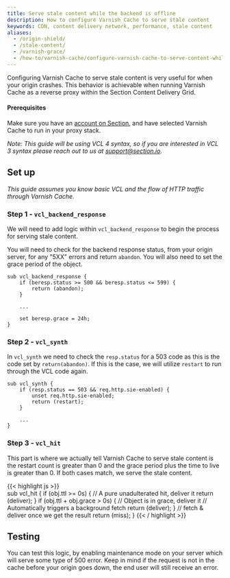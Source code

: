 ```yaml
---
title: Serve stale content while the backend is offline
description: How to configure Varnish Cache to serve stale content
keywords: CDN, content delivery network, performance, stale content
aliases:
  - /origin-shield/
  - /stale-content/
  - /varnish-grace/
  - /how-to/varnish-cache/configure-varnish-cache-to-serve-content-while-the-backend-is-offline/
---
```


Configuring Varnish Cache to serve stale content is very useful for when your origin crashes. This behavior is achievable when running Varnish Cache as a reverse proxy within the Section Content Delivery Grid.

#### Prerequisites

Make sure you have an [account on Section](https://www.section.io/sign-up/), and have selected Varnish Cache to run in your proxy stack.

_Note: This guide will be using VCL 4 syntax, so if you are interested in VCL 3 syntax please reach out to us at support@section.io._

## Set up

_This guide assumes you know basic VCL and the flow of HTTP traffic through Varnish Cache._

### Step 1 - `vcl_backend_response`

We will need to add logic within `vcl_backend_response` to begin the process for serving stale content.

You will need to check for the backend response status, from your origin server, for any "5XX" errors and return `abandon`. You will also need to set the grace period of the object.

    sub vcl_backend_response {
        if (beresp.status >= 500 && beresp.status <= 599) {
            return (abandon);
        }

        ...

        set beresp.grace = 24h;
    }

### Step 2 - `vcl_synth`

In `vcl_synth` we need to check the `resp.status` for a 503 code as this is the code set by `return(abandon)`. If this is the case, we will utilize `restart` to run through the VCL code again.

    sub vcl_synth {
        if (resp.status == 503 && req.http.sie-enabled) {
            unset req.http.sie-enabled;
            return (restart);
        }

        ...
    }

### Step 3 - `vcl_hit`

This part is where we actually tell Varnish Cache to serve stale content is the restart count is greater than 0 and the grace period plus the time to live is greater than 0. If both cases match, we serve the stale content.

{{< highlight js >}}   
   sub vcl_hit {
     if (obj.ttl >= 0s) {
          // A pure unadulterated hit, deliver it
          return (deliver);
     }
     if (obj.ttl + obj.grace > 0s) {
          // Object is in grace, deliver it
          // Automatically triggers a background fetch
          return (deliver);
     }
     // fetch & deliver once we get the result
     return (miss);
}
{{< / highlight >}}

## Testing

You can test this logic, by enabling maintenance mode on your server which will serve some type of 500 error. Keep in mind if the request is not in the cache before your origin goes down, the end user will still receive an error.
